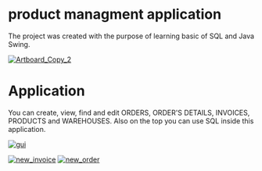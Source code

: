 # product managment application

The project was created with the purpose of learning basic of SQL and Java Swing. 



<a href="https://ibb.co/enUE8w"><img src="https://preview.ibb.co/j4ri1G/Artboard_Copy_2.png" alt="Artboard_Copy_2" border="0"></a>


# Application

You can create, view, find and edit ORDERS, ORDER'S DETAILS, INVOICES, PRODUCTS and WAREHOUSES. Also on the top you can use SQL inside this application.

<a href="https://ibb.co/bzJ5gG"><img src="https://preview.ibb.co/nR2nvb/gui.png" alt="gui" border="0"></a>

<a href="https://ibb.co/ce8uab"><img src="https://preview.ibb.co/mYG2Tw/new_invoice.png" alt="new_invoice" border="0"></a>
<a href="https://ibb.co/kjhy1G"><img src="https://preview.ibb.co/c8S98w/new_order.png" alt="new_order" border="0"></a>
